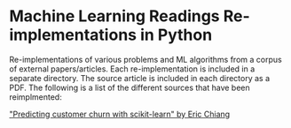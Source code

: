 # Machine Learning Readings Re-implementations in Python
Re-implementations of various problems and ML algorithms from a corpus of external papers/articles. Each re-implementation is included in a separate directory. The source article is included in each directory as a PDF. The following is a list of the different sources that have been reimplmented:

["Predicting customer churn with scikit-learn" by Eric Chiang](predicting_customer_churn/)

  
